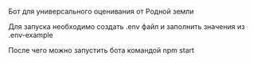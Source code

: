 Бот для универсального оценивания от Родной земли

Для запуска необходимо создать .env файл и заполнить значения из .env-example

После чего можно запустить бота командой npm start
